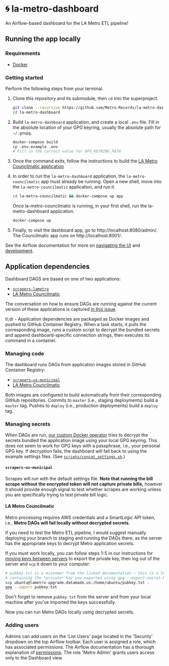 # 🌀 la-metro-dashboard

An Airflow-based dashboard for the LA Metro ETL pipeline!

## Running the app locally

### Requirements

- [Docker](https://hub.docker.com/search/?type=edition&offering=community)

### Getting started

Perform the following steps from your terminal.

1. Clone this repository and its submodule, then `cd` into the superproject.

    ```bash
    git clone --recursive https://github.com/Metro-Records/la-metro-dashboard.git
    cd la-metro-dashboard
    ```
2. Build `la-metro-dashboard` application, and create a local `.env` file. Fill
in the absolute location of your GPG keyring, usually the absolute path for ` ~/.gnupg`.

    ```bash
    docker-compose build
    cp .env.example .env
    # Fill in the correct value for GPG_KEYRING_PATH
    ```

3. Once the command exits, follow the instructions to build the [LA Metro Councilmatic application](https://github.com/Metro-Records/la-metro-councilmatic#setup)

4. In order to run the `la-metro-dashboard` application, the `la-metro-councilmatic`
app must already be running. Open a new shell, move into the `la-metro-councilmatic`
application, and run it.

	```bash
    cd la-metro-councilmatic && docker-compose up app
    ```

	Once la-metro-councilmatic is running, in your first shell, run the la-metro-dashboard application.

	```bash
	docker-compose up
	```

5. Finally, to visit the dashboard app, go to http://localhost:8080/admin/. The
Councilmatic app runs on http://localhost:8001/.

See the Airflow documentation for more on [navigating the UI](https://airflow.apache.org/docs/stable/ui.html)
and [development](https://airflow.apache.org/docs/stable/tutorial.html).

## Application dependencies

Dashboard DAGS are based on one of two applications:

- [`scrapers-lametro`](https://github.com/Metro-Records/scrapers-lametro/)
- [LA Metro Councilmatic](https://github.com/Metro-Records/la-metro-councilmatic)

The conversation on how to ensure DAGs are running against the current version
of these applications is captured [in this issue](https://github.com/Metro-Records/server-la-metro-dashboard/issues/1).

tl;dr - Application dependencies are packaged as Docker images and pushed to
GitHub Container Registry. When a task starts, it pulls the corresponding image,
runs a custom script to decrypt the bundled secrets and append dashboard-specific
connection strings, then executes its command in a container.

### Managing code

The dashboard runs DAGs from application images stored in GitHub Container
Registry:

- [`scrapers-us-municipal`](https://github.com/Metro-Records/scrapers-us-municipal/pkgs/container/scrapers-us-municipal)
- [LA Metro Councilmatic](https://github.com/Metro-Records/la-metro-councilmatic/pkgs/container/la-metro-councilmatic)

Both images are configured to build automatically from their corresponding
GitHub repositories. Commits to `master` (i.e., staging deployments) build a
`master` tag. Pushes to `deploy` (i.e., production deployments) build a `deploy`
tag.

### Managing secrets

When DAGs are run, [our custom Docker operator](operators/blackbox_docker_operator.py)
tries to decrypt the secrets bundled the application image using your local GPG keyring.
This does not seem to work for GPG keys with a passphrase, i.e., your personal
GPG key. If decryption fails, the dashboard will fall back to using the example
settings files. (See [`scripts/concat_settings.sh`](scripts/concat_settings.sh).)

#### `scrapers-us-municipal`

Scrapes will run with the default settings file. **Note that running the bill
scrape without the encrypted token will not capture private bills,** however it
should provide enough signal to test whether scrapes are working unless you are
specifically trying to test private bill logic.

#### LA Metro Councilmatic

Metro processing requires AWS credentials and a SmartLogic API token, i.e.,
**Metro DAGs will fail locally without decrypted secrets.**

If you need to test the Metro ETL pipeline, I would suggest manually deploying
your branch to staging and running the DAGs there, as the server has the
appropriate keys to decrypt Metro application secrets.

If you must work locally, you can follow steps 1-5 in our instructions for
[moving keys between servers](https://github.com/datamade/how-to/blob/master/shell/moving-keys-between-servers.md)
to export the private key, then log out of the server and `scp` it down to your
computer:

```bash
# pubkey.txt is a misnomer from the linked documentation – this is a text file
# containing the *private* key you exported using gpg --export-secret-key
scp ubuntu@lametro-upgrade.datamade.us:/home/ubuntu/pubkey.txt .
gpg --import pubkey.txt
```

Don't forget to remove `pubkey.txt` from the server and from your local machine
after you've imported the keys successfully.

Now you can run Metro DAGs locally using decrypted secrets.

### Adding users

Admins can add users on the 'List Users' page located in the 'Security' dropdown on
the top Airflow toolbar. Each user is assigned a role, which has associated permissions.
The Airflow documentation has a thorough explanation of 
[permissions](https://airflow.apache.org/docs/apache-airflow/stable/security/access-control.html).
The role 'Metro Admin' grants users access only to the Dashboard view.
